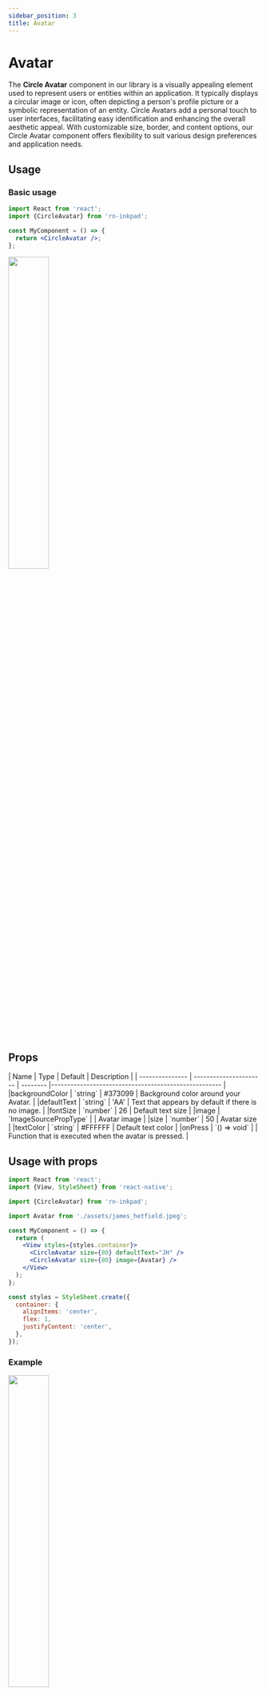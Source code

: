 ```yaml
---
sidebar_position: 3
title: Avatar
---
```


# Avatar

The **Circle Avatar** component in our library is a visually appealing element used to represent users or entities within an application. It typically displays a circular image or icon, often depicting a person's profile picture or a symbolic representation of an entity. Circle Avatars add a personal touch to user interfaces, facilitating easy identification and enhancing the overall aesthetic appeal. With customizable size, border, and content options, our Circle Avatar component offers flexibility to suit various design preferences and application needs.

## Usage

### Basic usage

```jsx
import React from 'react';
import {CircleAvatar} from 'rn-inkpad';

const MyComponent = () => {
  return <CircleAvatar />;
};
```

<img width="40%"  src="https://res.cloudinary.com/fercloudinary/image/upload/v1716306847/packages/avatar/avatar-simple_atcnbs.png" />

## Props

<div class="table-responsive">
| Name | Type | Default | Description |
| --------------- | ---------------------- | -------- |----------------------------------------------------- |
|backgroundColor | `string` | #373099 | Background color around your Avatar. |
|defaultText | `string` | 'AA' | Text that appears by default if there is no image. |
|fontSize | `number` | 26 | Default text size |
|image | `ImageSourcePropType` |  | Avatar image |
|size | `number` | 50 | Avatar size |
|textColor | `string` | #FFFFFF | Default text color |
|onPress | `() => void` |  | Function that is executed when the avatar is pressed. |

</div>

## Usage with props

```jsx
import React from 'react';
import {View, StyleSheet} from 'react-native';

import {CircleAvatar} from 'rn-inkpad';

import Avatar from './assets/james_hetfield.jpeg';

const MyComponent = () => {
  return (
    <View styles={styles.container}>
      <CircleAvatar size={80} defaultText="JH" />
      <CircleAvatar size={80} image={Avatar} />
    </View>
  );
};

const styles = StyleSheet.create({
  container: {
    alignItems: 'center',
    flex: 1,
    justifyContent: 'center',
  },
});
```

### Example

<img width="40%"  src="https://res.cloudinary.com/fercloudinary/image/upload/v1716306847/packages/avatar/avatar-props_sjnpmw.png" />
